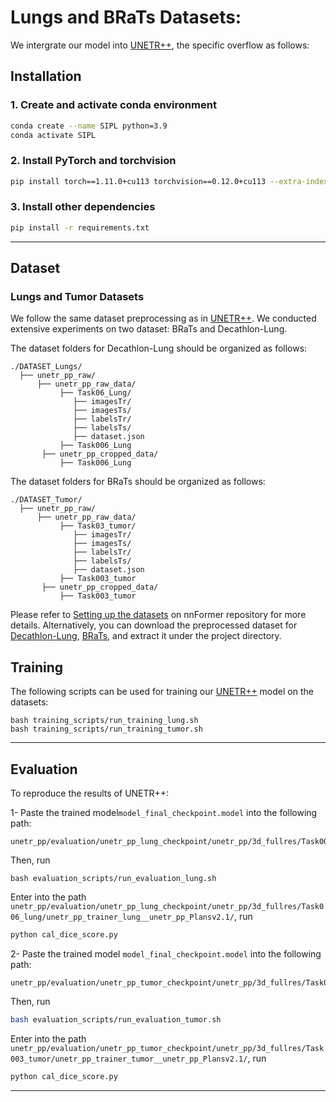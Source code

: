 # Lungs and BRaTs Datasets:
We intergrate our model into [UNETR++](https://tinyurl.com/2p87x5xn), the specific overflow as follows:
## Installation
### 1. Create and activate conda environment
```bash
conda create --name SIPL python=3.9
conda activate SIPL
```
### 2. Install PyTorch and torchvision
```bash
pip install torch==1.11.0+cu113 torchvision==0.12.0+cu113 --extra-index-url https://download.pytorch.org/whl/cu113
```
### 3. Install other dependencies
```bash
pip install -r requirements.txt
```
<hr />


## Dataset
### Lungs and Tumor Datasets
We follow the same dataset preprocessing as in [UNETR++](https://tinyurl.com/2p87x5xn). We conducted extensive experiments on two dataset: BRaTs and Decathlon-Lung. 

  The dataset folders for Decathlon-Lung should be organized as follows: 

```
./DATASET_Lungs/
  ├── unetr_pp_raw/
      ├── unetr_pp_raw_data/
           ├── Task06_Lung/
              ├── imagesTr/
              ├── imagesTs/
              ├── labelsTr/
              ├── labelsTs/
              ├── dataset.json
           ├── Task006_Lung
       ├── unetr_pp_cropped_data/
           ├── Task006_Lung
 ```
   The dataset folders for BRaTs should be organized as follows: 

```
./DATASET_Tumor/
  ├── unetr_pp_raw/
      ├── unetr_pp_raw_data/
           ├── Task03_tumor/
              ├── imagesTr/
              ├── imagesTs/
              ├── labelsTr/
              ├── labelsTs/
              ├── dataset.json
           ├── Task003_tumor
       ├── unetr_pp_cropped_data/
           ├── Task003_tumor
 ```
 
Please refer to [Setting up the datasets](https://github.com/282857341/nnFormer) on nnFormer repository for more details.
Alternatively, you can download the preprocessed dataset for [Decathlon-Lung](https://mbzuaiac-my.sharepoint.com/:u:/g/personal/abdelrahman_youssief_mbzuai_ac_ae/EWhU1T7c-mNKgkS2PQjFwP0B810LCiX3D2CvCES2pHDVSg?e=OqcIW3), [BRaTs](https://mbzuaiac-my.sharepoint.com/:u:/g/personal/abdelrahman_youssief_mbzuai_ac_ae/EaQOxpD2yE5Btl-UEBAbQa0BYFBCL4J2Ph-VF_sqZlBPSQ?e=DFY41h), and extract it under the project directory.

## Training
The following scripts can be used for training our [UNETR++](https://github.com/Amshaker/unetr_plus_plus) model on the datasets:
```shell
bash training_scripts/run_training_lung.sh
bash training_scripts/run_training_tumor.sh
```
<hr />

## Evaluation

To reproduce the results of UNETR++: 

1- Paste the trained model```model_final_checkpoint.model``` into the following path:
```shell
unetr_pp/evaluation/unetr_pp_lung_checkpoint/unetr_pp/3d_fullres/Task006_Lung/unetr_pp_trainer_lung__unetr_pp_Plansv2.1/fold_0/
```
Then, run 
```shell
bash evaluation_scripts/run_evaluation_lung.sh
```
Enter into the path ```unetr_pp/evaluation/unetr_pp_lung_checkpoint/unetr_pp/3d_fullres/Task006_lung/unetr_pp_trainer_lung__unetr_pp_Plansv2.1/```, run
```bash
python cal_dice_score.py
```

2- Paste the trained model ```model_final_checkpoint.model``` into the following path:
```shell
unetr_pp/evaluation/unetr_pp_tumor_checkpoint/unetr_pp/3d_fullres/Task003_tumor/unetr_pp_trainer_tumor__unetr_pp_Plansv2.1/fold_0/
```
Then, run 
```bash
bash evaluation_scripts/run_evaluation_tumor.sh
```
Enter into the path ```unetr_pp/evaluation/unetr_pp_tumor_checkpoint/unetr_pp/3d_fullres/Task003_tumor/unetr_pp_trainer_tumor__unetr_pp_Plansv2.1/```, run
```bash
python cal_dice_score.py
```
<hr />
